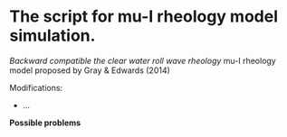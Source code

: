 # The script for mu-I rheology model simulation.
*Backward compatible the clear water roll wave rheology*
mu-I rheology model proposed by Gray & Edwards (2014)

Modifications:
* ...

**Possible problems**
